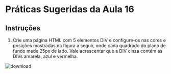 # Práticas Sugeridas da Aula 16


## Instruções

1. Crie uma página HTML com 5 elementos DIV e configure-os nas cores e posições mostradas na figura a
seguir, onde cada quadrado do plano de fundo mede 25px de lado. Vale acrescentar que a DIV cinza
contém as DIVs amarela, azul e vermelha.

![download](assets/exec01.png)

